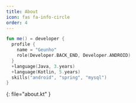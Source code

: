 ```yaml
---
title: About
icon: fas fa-info-circle
order: 4
---
```


```kotlin
fun me() = developer {
  profile {
    name = "Geunho"
    role(Developer.BACK_END, Developer.ANDROID)
  }
  +language(Java, 3.years)
  +language(Kotlin, 5.years)
  skills("android", "spring", "mysql")
}
```
{: file="about.kt" }
